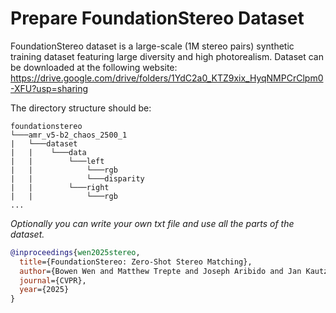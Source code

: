 # Prepare FoundationStereo Dataset

FoundationStereo dataset is a large-scale (1M stereo pairs) synthetic training dataset featuring large diversity and high photorealism.
Dataset can be downloaded at the following website: https://drive.google.com/drive/folders/1YdC2a0_KTZ9xix_HyqNMPCrClpm0-XFU?usp=sharing

The directory structure should be:
```text
foundationstereo
└───amr_v5-b2_chaos_2500_1
|   └───dataset
|   |    └───data
|   |        └───left
|   |            └───rgb
|   |            └───disparity
|   |        └───right
|   |            └───rgb
...
```

_Optionally you can write your own txt file and use all the parts of the dataset._ 

```bibtex
@inproceedings{wen2025stereo,
  title={FoundationStereo: Zero-Shot Stereo Matching},
  author={Bowen Wen and Matthew Trepte and Joseph Aribido and Jan Kautz and Orazio Gallo and Stan Birchfield},
  journal={CVPR},
  year={2025}
}
```